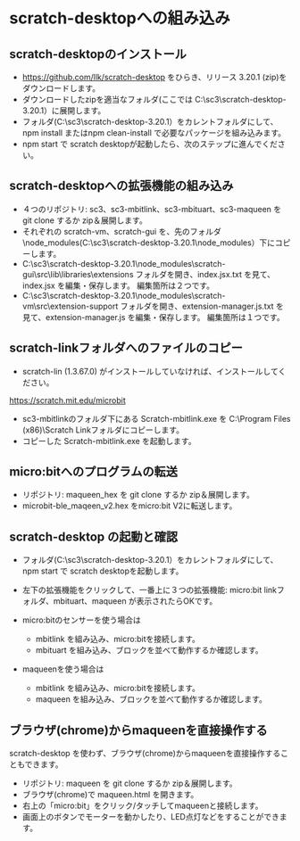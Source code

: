 # scratch-desktopへの組み込み

## scratch-desktopのインストール

- https://github.com/llk/scratch-desktop をひらき、リリース 3.20.1 (zip)をダウンロードします。
- ダウンロードしたzipを適当なフォルダ(ここでは C:\sc3\scratch-desktop-3.20.1）に展開します。
- フォルダ(C:\sc3\scratch-desktop-3.20.1）をカレントフォルダにして、npm install またはnpm clean-install で必要なパッケージを組み込みます。
- npm start で scratch desktopが起動したら、次のステップに進んでください。

## scratch-desktopへの拡張機能の組み込み

- ４つのリポジトリ: sc3、sc3-mbitlink、sc3-mbituart、sc3-maqueen を git clone するか zip＆展開します。
- それぞれの scratch-vm、scratch-gui を、先のフォルダ\node_modules(C:\sc3\scratch-desktop-3.20.1\node_modules）下にコピーします。
- C:\sc3\scratch-desktop-3.20.1\node_modules\scratch-gui\src\lib\libraries\extensions フォルダを開き、index.jsx.txt を見て、index.jsx を編集・保存します。
編集箇所は２つです。
- C:\sc3\scratch-desktop-3.20.1\node_modules\scratch-vm\src\extension-support フォルダを開き、extension-manager.js.txt を見て、extension-manager.js を編集・保存します。
編集箇所は１つです。

## scratch-linkフォルダへのファイルのコピー

- scratch-lin (1.3.67.0) がインストールしていなければ、インストールしてください。

https://scratch.mit.edu/microbit

- sc3-mbitlinkのフォルダ下にある Scratch-mbitlink.exe を C:\Program Files (x86)\Scratch Linkフォルダにコピーします。
- コピーした Scratch-mbitlink.exe を起動します。

## micro:bitへのプログラムの転送

- リポジトリ: maqueen_hex を git clone するか zip＆展開します。
- microbit-ble_maqeen_v2.hex をmicro:bit V2に転送します。

## scratch-desktop の起動と確認

- フォルダ(C:\sc3\scratch-desktop-3.20.1）をカレントフォルダにして、npm start で scratch desktopを起動します。
- 左下の拡張機能をクリックして、一番上に３つの拡張機能: micro:bit linkフォルダ、mbituart、maqueen が表示されたらOKです。

- micro:bitのセンサーを使う場合は
	- mbitlink を組み込み、micro:bitを接続します。
	- mbituart を組み込み、ブロックを並べて動作するか確認します。


- maqueenを使う場合は
	- mbitlink を組み込み、micro:bitを接続します。
	- maqueen を組み込み、ブロックを並べて動作するか確認します。

## ブラウザ(chrome)からmaqueenを直接操作する

scratch-desktop を使わず、ブラウザ(chrome)からmaqueenを直接操作することもできます。

- リポジトリ: maqueen を git clone するか zip＆展開します。
- ブラウザ(chrome)で maqueen.html を開きます。
- 右上の「micro:bit」をクリック/タッチしてmaqueenと接続します。
- 画面上のボタンでモーターを動かしたり、LED点灯などをすることができます。

